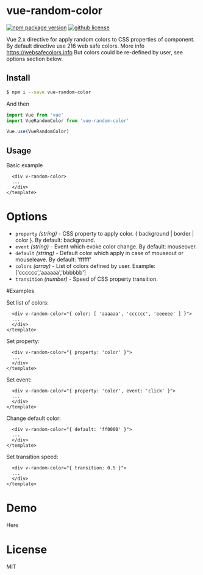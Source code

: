 # vue-random-color


[![npm package version](https://badgen.net/npm/v/v-hotkey)](https://npm.im/v-hotkey)
[![github license](https://badgen.net/github/license/dafrok/v-hotkey)](https://github.com/dafrok/v-hotkey/blob/master/LICENSE)


Vue 2.x directive for apply random colors to CSS properties of component.
By default directive use 216 web safe colors. More info https://websafecolors.info
But colors could be re-defined by user, see options section below.


## Install

```bash
$ npm i --save vue-random-color
```

And then

```javascript
import Vue from 'vue'
import VueRandomColor from 'vue-random-color'

Vue.use(VueRandomColor)
```

## Usage

Basic example

```vue
  <div v-random-color>
  ...
  </div>
</template>
```

# Options
* `property` _(string)_ - CSS property to apply color. { background | border | color }.  By default: background.
* `event` _(string)_ - Event which evoke color change. By default: mouseover.
* `default` _(string)_ - Default color which apply in case of mouseout or mouseleave. By default: 'ffffff'
* `colors` _(array)_ - List of colors defined by user. Example: ['cccccc','aaaaaa','bbbbbb']
* `transition` _(number)_ - Speed of CSS property transition.


#Examples

Set list of colors:

```vue
  <div v-random-color="{ color: [ 'aaaaaa', 'cccccc', 'eeeeee' ] }">
  ...
  </div>
</template>
```

Set property:

```vue
  <div v-random-color="{ property: 'color' }">
  ...
  </div>
</template>
```

Set event:

```vue
  <div v-random-color="{ property: 'color', event: 'click' }">
  ...
  </div>
</template>
```

Change default color:

```vue
  <div v-random-color="{ default: 'ff0000' }">
  ...
  </div>
</template>
```

Set transition speed:

```vue
  <div v-random-color="{ transition: 0.5 }">
  ...
  </div>
</template>
```

# Demo

Here

# License

MIT

